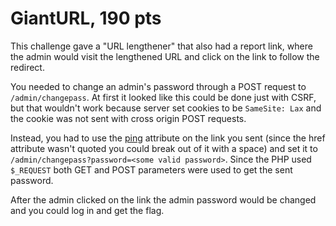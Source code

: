 # GiantURL, 190 pts

This challenge gave a "URL lengthener" that also had a report link, where the admin would visit the lengthened URL and click on the link to follow the redirect. 

You needed to change an admin's password through a POST request to `/admin/changepass`. At first it looked like this could be done just with CSRF, but that wouldn't work because server set cookies to be `SameSite: Lax` and the cookie was not sent with cross origin POST requests.

Instead, you had to use the [ping](https://developer.mozilla.org/en-US/docs/Web/HTML/Element/a) attribute on the link you sent (since the href attribute wasn't quoted you could break out of it with a space) and set it to `/admin/changepass?password=<some valid password>`. Since the PHP used `$_REQUEST` both GET and POST parameters were used to get the sent password.

After the admin clicked on the link the admin password would be changed and you could log in and get the flag.
